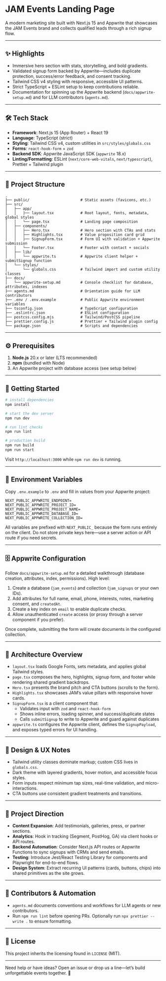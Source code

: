 # JAM Events Landing Page

A modern marketing site built with Next.js 15 and Appwrite that showcases the JAM Events brand and collects qualified leads through a rich signup flow.

---

## ✨ Highlights
- Immersive hero section with stats, storytelling, and bold gradients.
- Validated signup form backed by Appwrite—includes duplicate protection, success/error feedback, and consent tracking.
- Tailwind CSS v4 styling with responsive, accessible UI patterns.
- Strict TypeScript + ESLint setup to keep contributions reliable.
- Documentation for spinning up the Appwrite backend (`docs/appwrite-setup.md`) and for LLM contributors (`agents.md`).

---

## 🛠 Tech Stack
- **Framework**: Next.js 15 (App Router) + React 19
- **Language**: TypeScript (strict)
- **Styling**: Tailwind CSS v4, custom utilities in `src/styles/globals.css`
- **Forms**: `react-hook-form` + `zod`
- **Backend SDK**: Appwrite JavaScript SDK (`appwrite` 18.x)
- **Linting/Formatting**: ESLint (`next/core-web-vitals`, `next/typescript`), Prettier + Tailwind plugin

---

## 📁 Project Structure
```
.
├── public/                       # Static assets (favicons, etc.)
├── src/
│   ├── app/
│   │   ├── layout.tsx            # Root layout, fonts, metadata, global styles
│   │   └── page.tsx              # Landing page composition
│   ├── components/
│   │   ├── Hero.tsx              # Hero section with CTAs and stats
│   │   ├── Highlights.tsx        # Value proposition card grid
│   │   ├── SignupForm.tsx        # Form UI with validation + Appwrite submission
│   │   └── Footer.tsx            # Footer with contact + socials
│   ├── lib/
│   │   └── appwrite.ts           # Appwrite client helper + submitSignup function
│   └── styles/
│       └── globals.css           # Tailwind import and custom utility classes
├── docs/
│   └── appwrite-setup.md         # Console checklist for database, attributes, indexes
├── agents.md                     # Orientation guide for LLM contributors
├── .env / .env.example           # Public Appwrite environment variables
├── tsconfig.json                 # TypeScript configuration
├── .eslintrc.json                # ESLint configuration
├── postcss.config.mjs            # Tailwind/PostCSS pipeline
├── prettier.config.js            # Prettier + Tailwind plugin config
└── package.json                  # Scripts and dependencies
```

---

## ⚙️ Prerequisites
1. **Node.js** 20.x or later (LTS recommended)
2. **npm** (bundled with Node)
3. An Appwrite project with database access (see setup below)

---

## 🚀 Getting Started
```bash
# install dependencies
npm install

# start the dev server
npm run dev

# run lint checks
npm run lint

# production build
npm run build
npm run start
```

Visit `http://localhost:3000` while `npm run dev` is running.

---

## 🔐 Environment Variables
Copy `.env.example` to `.env` and fill in values from your Appwrite project:

```
NEXT_PUBLIC_APPWRITE_ENDPOINT=
NEXT_PUBLIC_APPWRITE_PROJECT_ID=
NEXT_PUBLIC_APPWRITE_PROJECT_NAME=
NEXT_PUBLIC_APPWRITE_DATABASE_ID=
NEXT_PUBLIC_APPWRITE_COLLECTION_ID=
```

All variables are prefixed with `NEXT_PUBLIC_` because the form runs entirely on the client. Do not store private keys here—use a server action or API route if you need secrets.

---

## 🗄 Appwrite Configuration
Follow `docs/appwrite-setup.md` for a detailed walkthrough (database creation, attributes, index, permissions). High level:
1. Create a database (`jam_events`) and collection (`jam_signups` or your own IDs).
2. Add attributes for full name, email, phone, interests, notes, marketing consent, and `createdAt`.
3. Create a key index on `email` to enable duplicate checks.
4. Allow unauthenticated `create` access (or proxy through a server component if you prefer).

Once complete, submitting the form will create documents in the configured collection.

---

## 🧱 Architecture Overview
- `layout.tsx` loads Google Fonts, sets metadata, and applies global Tailwind styles.
- `page.tsx` composes the hero, highlights, signup form, and footer while rendering shared gradient backdrops.
- `Hero.tsx` presents the brand pitch and CTA buttons (scrolls to the form).
- `Highlights.tsx` showcases JAM’s value pillars with responsive hover cards.
- `SignupForm.tsx` is a client component that:
  - Validates input with `zod` and `react-hook-form`
  - Shows inline errors, loading spinner, and success/duplicate states
  - Calls `submitSignup` to write to Appwrite and guard against duplicates
- `appwrite.ts` configures the Appwrite client, defines the `SignupPayload`, and exposes typed errors for UI handling.

---

## 🎨 Design & UX Notes
- Tailwind utility classes dominate markup; custom CSS lives in `globals.css`.
- Dark theme with layered gradients, hover motion, and accessible focus styles.
- Form inputs respect minimum tap sizes, real-time validation, and micro-interactions.
- CTA buttons use consistent gradient treatments and transitions.

---

## 🧭 Project Direction
- **Content Expansion**: Add testimonials, galleries, press, or partner sections.
- **Analytics**: Hook in tracking (Segment, PostHog, GA) via client hooks or API routes.
- **Backend Automation**: Consider Next.js API routes or Appwrite Functions to sync signups with CRMs and send emails.
- **Testing**: Introduce Jest/React Testing Library for components and Playwright for end-to-end flows.
- **Design System**: Extract recurring UI patterns (cards, buttons, chips) into shared primitives as the site grows.

---

## 🤖 Contributors & Automation
- `agents.md` documents conventions and workflows for LLM agents or new contributors.
- Run `npm run lint` before opening PRs. Optionally run `npx prettier --write .` to ensure formatting.

---

## 📄 License
This project inherits the licensing found in `LICENSE` (MIT).

---

Need help or have ideas? Open an issue or drop us a line—let’s build unforgettable events together. 🌟
